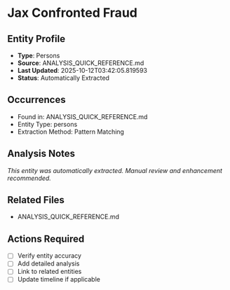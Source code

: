 # Jax Confronted Fraud

## Entity Profile
- **Type**: Persons
- **Source**: ANALYSIS_QUICK_REFERENCE.md
- **Last Updated**: 2025-10-12T03:42:05.819593
- **Status**: Automatically Extracted

## Occurrences
- Found in: ANALYSIS_QUICK_REFERENCE.md
- Entity Type: persons
- Extraction Method: Pattern Matching

## Analysis Notes
*This entity was automatically extracted. Manual review and enhancement recommended.*

## Related Files
- ANALYSIS_QUICK_REFERENCE.md

## Actions Required
- [ ] Verify entity accuracy
- [ ] Add detailed analysis
- [ ] Link to related entities
- [ ] Update timeline if applicable
